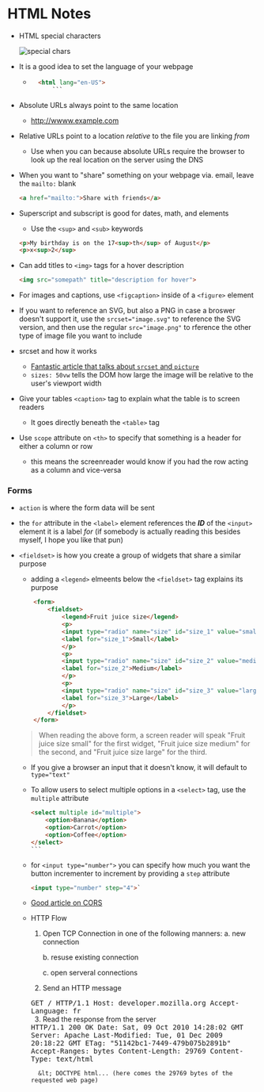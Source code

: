 # HTML Notes

* HTML special characters

    ![special chars](https://i.imgur.com/L41mXFt.png)

* It is a good idea to set the language of your webpage
    - ```html
        <html lang="en-US">
            ```
* Absolute URLs always point to the same location
    - http://wwww.example.com
* Relative URLs point to a location *relative* to the file you are linking *from*
    - Use when you can because absolute URLs require the browser to look up the real location on the server using the DNS
* When you want to "share" something on your webpage via. email, leave the `mailto:` blank

    ```html
    <a href="mailto:">Share with friends</a>
    ```
* Superscript and subscript is good for dates, math, and elements
    - Use the `<sup>` and `<sub>` keywords
    
    ```html
    <p>My birthday is on the 17<sup>th</sup> of August</p>
    <p>x<sup>2</sup>
    ```

* Can add titles to `<img>` tags for a hover description

    ```html
    <img src="somepath" title="description for hover">
    ```

* For images and captions, use `<figcaption>` inside of a `<figure>` element
* If you want to reference an SVG, but also a PNG in case a broswer doesn't support it, use the `srcset="image.svg"` to reference the SVG version, and then use the regular `src="image.png"` to rference the other type of image file you want to include
* srcset and how it works
    - [Fantastic article that talks about `srcset` and `picture`](https://www.sitepoint.com/how-to-build-responsive-images-with-srcset/)
    - `sizes: 50vw` tells the DOM how large the image will be relative to the user's viewport width
* Give your tables `<caption>` tag to explain what the table is to screen readers
    - It goes directly beneath the `<table>` tag
* Use `scope` attribute on `<th>` to specify that something is a header for either a column or row
    - this means the screenreader would know if you had the row acting as a column and vice-versa

### Forms

* `action` is where the form data will be sent
* the `for` attribute in the `<label>` element references the ***ID*** of the `<input>` element it is a label *for* (if somebody is actually reading this besides myself, I hope you like that pun)
* `<fieldset>` is how you create a group of widgets that share a similar purpose
    - adding a `<legend>` elmeents below the `<fieldset>` tag explains its purpose

    ```html
        <form>
            <fieldset>
                <legend>Fruit juice size</legend>
                <p>
                <input type="radio" name="size" id="size_1" value="small">
                <label for="size_1">Small</label>
                </p>
                <p>
                <input type="radio" name="size" id="size_2" value="medium">
                <label for="size_2">Medium</label>
                </p>
                <p>
                <input type="radio" name="size" id="size_3" value="large">
                <label for="size_3">Large</label>
                </p>
            </fieldset>
        </form>
    ```

    <blockquote cite="developer.mozilla.org">When reading the above form, a screen reader will speak "Fruit juice size small" for the first widget, "Fruit juice size medium" for the second, and "Fruit juice size large" for the third.</blockquote>

    * If you give a browser an input that it doesn't know, it will default to `type="text"`
    * To allow users to select multiple options in a `<select>` tag, use the `multiple` attribute

        ````html
        <select multiple id="multiple">
            <option>Banana</option>
            <option>Carrot</option>
            <option>Coffee</option>
        </select>
        ```
    
    * for `<input type="number">` you can specify how much you want the button incrementer to increment by providing a `step` attribute

        ```html
        <input type="number" step="4">`
        ```
    * [Good article on CORS](https://www.codecademy.com/articles/what-is-cors)
    * HTTP Flow
        1. Open TCP Connection in one of the following manners:
            a. new connection

            b. resuse existing connection

            c. open serveral connections
        
        2. Send an HTTP message

        <samp>
            GET / HTTP/1.1
            Host: developer.mozilla.org
            Accept-Language: fr
        </samp>

        3. Read the response from the server

        <samp>
            HTTP/1.1 200 OK
            Date: Sat, 09 Oct 2010 14:28:02 GMT
            Server: Apache
            Last-Modified: Tue, 01 Dec 2009 20:18:22 GMT
            ETag: "51142bc1-7449-479b075b2891b"
            Accept-Ranges: bytes
            Content-Length: 29769
            Content-Type: text/html
            
            &lt; DOCTYPE html... (here comes the 29769 bytes of the requested web page)
        </samp>